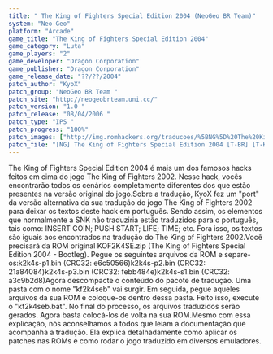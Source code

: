 ```yaml
---
title: " The King of Fighters Special Edition 2004 (NeoGeo BR Team)"
system: "Neo Geo"
platform: "Arcade"
game_title: "The King of Fighters Special Edition 2004"
game_category: "Luta"
game_players: "2"
game_developer: "Dragon Corporation"
game_publisher: "Dragon Corporation"
game_release_date: "??/??/2004"
patch_author: "KyoX"
patch_group: "NeoGeo BR Team "
patch_site: "http://neogeobrteam.uni.cc/"
patch_version: "1.0 "
patch_release: "08/04/2006 "
patch_type: "IPS "
patch_progress: "100%"
patch_images: ["http://img.romhackers.org/traducoes/%5BNG%5D%20The%20King%20of%20Fighters%20Special%20Edition%202004%20-%20NGBRT%20-%20Logo.gif","http://img.romhackers.org/traducoes/%5BNG%5D%20The%20King%20of%20Fighters%20Special%20Edition%202004%20-%20NGBRT%20-%201.png","http://img.romhackers.org/traducoes/%5BNG%5D%20The%20King%20of%20Fighters%20Special%20Edition%202004%20-%20NGBRT%20-%202.png"]
patch_file: "[NG] The King of Fighters Special Edition 2004 [T-BR] [T-KyoX G-NeoGeo BR Team] [V-1.0 P-100% A-2006].zip"
---
```

The King of Fighters Special Edition 2004 é mais um dos famosos hacks feitos em cima do jogo The King of Fighters 2002. Nesse hack, vocês encontrarão todos os cenários completamente diferentes dos que estão presentes na versão original do jogo.Sobre a tradução, KyoX fez um "port" da versão alternativa da sua tradução do jogo The King of Fighters 2002 para deixar os textos deste hack em português. Sendo assim, os elementos que normalmente a SNK não traduziria estão traduzidos para o português, tais como: INSERT COIN; PUSH START; LIFE; TIME; etc. Fora isso, os textos são iguais aos encontrados na tradução do The King of Fighters 2002.Você precisará da ROM original KOF2K4SE.zip (The King of Fighters Special Edition 2004 - Bootleg). Pegue os seguintes arquivos da ROM e separe-os:k2k4s-p1.bin (CRC32: e6c50566)k2k4s-p2.bin (CRC32: 21a84084)k2k4s-p3.bin (CRC32: febb484e)k2k4s-s1.bin (CRC32: a3c9b2d8)Agora descompacte o conteúdo do pacote de tradução. Uma pasta com o nome "kf2k4seb" vai surgir. Em seguida, pegue aqueles arquivos da sua ROM e coloque-os dentro dessa pasta. Feito isso, execute o "kf2k4seb.bat". No final do processo, os arquivos traduzidos serão gerados. Agora basta colocá-los de volta na sua ROM.Mesmo com essa explicação, nós aconselhamos a todos que leiam a documentação que acompanha a tradução. Ela explica detalhadamente como aplicar os patches nas ROMs e como rodar o jogo traduzido em diversos emuladores.